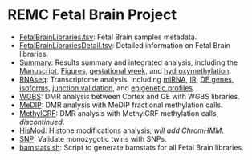 REMC Fetal Brain Project
=====================
* [FetalBrainLibraries.tsv](./FetalBrainLibraries.tsv): Fetal Brain samples metadata.   
* [FetalBrainLibrariesDetail.tsv](./FetalBrainLibrariesDetail.tsv): Detailed information on Fetal Brain libraries.   
* [Summary](./Summary/Summary.md): Results summary and integrated analysis, including the [Manuscript](./Summary/Manuscript.md), [Figures](./Summary/Figures.md), [gestational week](./Summary/GW.md), and [hydroxymethylation](./Summary/hydroxy.md).   
* [RNAseq](./RNAseq/RNAseq.md): Transcriptome analysis, including [miRNA](./RNAseq/miR.md), [IR](./RNAseq/IR.md), [DE genes](./RNAseq/gene/DEgene.md), [isoforms](./RNAseq/isoform/fetalBrain_isoform.md), [junction validation](./RNAseq/junction/junction_valid.md), and [epigenetic profiles](./RNAseq/epiProfile/epiProfile.md).   
* [WGBS](./WGBS/WGBS.md): DMR analysis between Cortex and GE with WGBS libraries.
* [MeDIP](./MeDIP/MeDIP.md): DMR analysis with MeDIP fractional methylation calls.  
* [MethylCRF](./MethylCRF): DMR analysis with MethylCRF methylation calls, _discontinued_.
* [HisMod](./HisMod/HisMod.md): Histone modifications analysis, _will add ChromHMM_.
* [SNP](./SNP): Validate monozygotic twins with SNPs.
* [bamstats.sh](./bamstats.sh): Script to generate bamstats for all Fetal Brain libraries.

